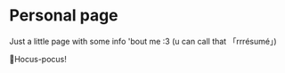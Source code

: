 # Personal page
Just a little page with some info 'bout me :3
(u can call that 「rrrésumé」)

🧙Hocus-pocus!
